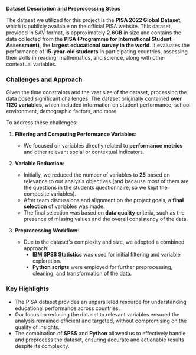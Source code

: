**Dataset Description and Preprocessing Steps**

The dataset we utilized for this project is the **PISA 2022 Global Dataset**, which is publicly available on the official PISA website. This dataset, provided in SAV format, is approximately **2.6GB** in size and contains the data collected from the **PISA (Programme for International Student Assessment)**, the **largest educational survey in the world**. It evaluates the performance of **15-year-old students** in participating countries, assessing their skills in reading, mathematics, and science, along with other contextual variables.

### **Challenges and Approach**
Given the time constraints and the vast size of the dataset, processing the data posed significant challenges. The dataset originally contained **over 1120 variables**, which included information on student performance, school environment, demographic factors, and more.

To address these challenges:
1. **Filtering and Computing Performance Variables**:
   - We focused on variables directly related to **performance metrics** and other relevant social or contextual indicators.
   
2. **Variable Reduction**:
   - Initially, we reduced the number of variables to **25** based on relevance to our analysis objectives (and because most of them are the questions in the students questionnaire, so we kept the composite variables).
   - After team discussions and alignment on the project goals, a **final selection** of variables was made.
   - The final selection was based on **data quality** criteria, such as the presence of missing values and the overall consistency of the data.

3. **Preprocessing Workflow**:
   - Due to the dataset's complexity and size, we adopted a combined approach:
     - **IBM SPSS Statistics** was used for initial filtering and variable exploration.
     - **Python scripts** were employed for further preprocessing, cleaning, and transformation of the data.

### **Key Highlights**
- The PISA dataset provides an unparalleled resource for understanding educational performance across countries.
- Our focus on reducing the dataset to relevant variables ensured the analysis remained efficient and targeted, without compromising on the quality of insights.
- The combination of **SPSS** and **Python** allowed us to effectively handle and preprocess the dataset, ensuring accurate and actionable results despite its complexity.
